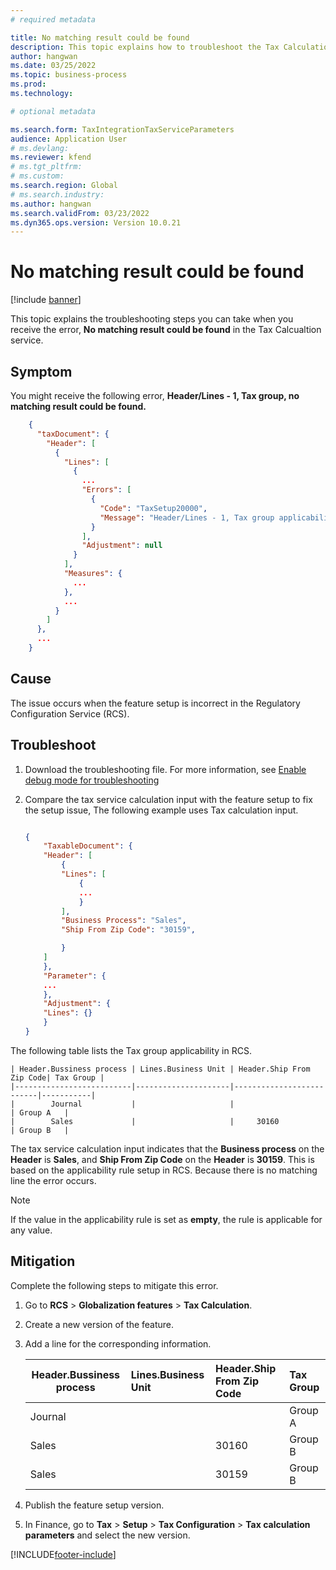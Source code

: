 ```yaml
---
# required metadata

title: No matching result could be found
description: This topic explains how to troubleshoot the Tax Calculation serivce error, No matching result could be found.
author: hangwan
ms.date: 03/25/2022
ms.topic: business-process
ms.prod: 
ms.technology: 

# optional metadata

ms.search.form: TaxIntegrationTaxServiceParameters
audience: Application User
# ms.devlang: 
ms.reviewer: kfend
# ms.tgt_pltfrm: 
# ms.custom: 
ms.search.region: Global
# ms.search.industry: 
ms.author: hangwan
ms.search.validFrom: 03/23/2022
ms.dyn365.ops.version: Version 10.0.21
---
```



# No matching result could be found

[!include [banner](../includes/banner.md)]

This topic explains the troubleshooting steps you can take when you receive the error, **No matching result could be found** in the Tax Calcualtion service.

## Symptom 
You might receive the following error, **Header/Lines - 1, Tax group, no matching result could be found.**

```json
    {
      "taxDocument": {
        "Header": [
          {
            "Lines": [
              {
                ...
                "Errors": [
                  {
                    "Code": "TaxSetup20000",
                    "Message": "Header/Lines - 1, Tax group applicability, no matching result could be found."
                  }
                ],
                "Adjustment": null
              }
            ],
            "Measures": {
              ...
            },
            ...
          }
        ]
      },
      ...
    }
```

## Cause
The issue occurs when the feature setup is incorrect in the Regulatory Configuration Service (RCS).

## Troubleshoot
1. Download the troubleshooting file. For more information, see [Enable debug mode for troubleshooting](tcs-troubleshooting-enable-debug-mode.md)
2. Compare the tax service calculation input with the feature setup to fix the setup issue, The following example uses Tax calculation input.

    ```json

    {
        "TaxableDocument": {
        "Header": [
            {
            "Lines": [
                {
                ...
                }
            ],
            "Business Process": "Sales",
            "Ship From Zip Code": "30159",

            }
        ]
        },
        "Parameter": {
        ...
        },
        "Adjustment": {
        "Lines": {}
        }
    }
    ```
The following table lists the Tax group applicability in RCS.

    | Header.Bussiness process | Lines.Business Unit | Header.Ship From Zip Code| Tax Group |
    |--------------------------|---------------------|--------------------------|-----------|
    |        Journal           |                     |                          | Group A   |
    |        Sales             |                     |     30160                | Group B   |

The tax service calculation input indicates that the **Business process** on the **Header** is **Sales**, and **Ship From Zip Code** on the **Header** is **30159**. This is based on the applicability rule setup in RCS. Because there is no matching line the error occurs. 

> [!NOTE]
> If the value in the applicability rule is set as **empty**, the rule is applicable for any value.

## Mitigation
Complete the following steps to mitigate this error.

1. Go to **RCS** > **Globalization features** > **Tax Calculation**. 
2. Create a new version of the feature.
2. Add a line for the corresponding information.

    | Header.Bussiness process | Lines.Business Unit | Header.Ship From Zip Code| Tax Group |
    |--------------------------|:--------------------|:-------------------------|:----------|
    |        Journal           |                     |                          | Group A   |
    |        Sales             |                     |     30160                | Group B   |
    |        Sales             |                     |     30159                | Group B   |

3. Publish the feature setup version.
4. In Finance, go to **Tax** > **Setup** > **Tax Configuration** > **Tax calculation parameters** and select the new version.

[!INCLUDE[footer-include](../../includes/footer-banner.md)]
